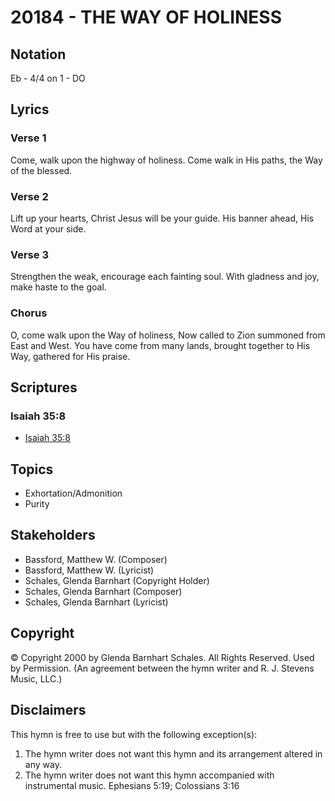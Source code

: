 # 20184 - THE WAY OF HOLINESS

## Notation

Eb - 4/4 on 1 - DO

## Lyrics

### Verse 1

Come, walk upon the highway of holiness. Come walk in His paths, the Way of the blessed.

### Verse 2

Lift up your hearts, Christ Jesus will be your guide. His banner ahead, His Word at your side.

### Verse 3

Strengthen the weak, encourage each fainting soul. With gladness and joy, make haste to the goal. 

### Chorus

O, come walk upon the Way of holiness, Now called to Zion summoned from East and West. You have come from many lands, brought together to His Way, gathered for His praise.


## Scriptures

### Isaiah 35:8

- [Isaiah 35:8](https://www.biblegateway.com/passage/?search=Isaiah%2035%3A8)


## Topics

- Exhortation/Admonition
- Purity

## Stakeholders

- Bassford, Matthew W. (Composer)
- Bassford, Matthew W. (Lyricist)
- Schales, Glenda Barnhart (Copyright Holder)
- Schales, Glenda Barnhart (Composer)
- Schales, Glenda Barnhart (Lyricist)

## Copyright

© Copyright 2000 by Glenda Barnhart Schales. All Rights Reserved. Used by Permission.
(An agreement between the hymn writer and R. J. Stevens Music, LLC.)

## Disclaimers

This hymn is free to use but with the following exception(s):
1. The hymn writer does not want this hymn and its arrangement altered in any way.
2. The hymn writer does not want this hymn accompanied with instrumental music.
Ephesians 5:19; Colossians 3:16

